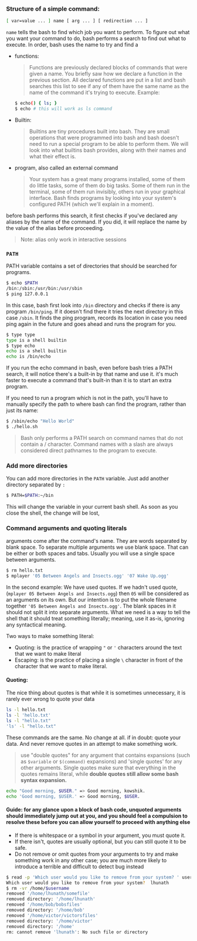 ### Structure of a simple command:

```bash
[ var=value ... ] name [ arg ... ] [ redirection ... ]
```
 `name` tells the bash to find which job  you want to perform. To figure out what you want your command to do, bash performs a search to find out what to execute. In order, bash uses the name to try and find a
 
 * functions:
    > Functions are previously declared blocks of commands that were given a name. You briefly saw how we declare a function in the previous section. All declared functions are put in a list and bash searches this list to see if any of them have the same name as the name of the command it's trying to execute.
    Example:
    ```bash
    $ echo() { ls; }
    $ echo # this will work as ls command
    ```
    
 * Builtin: 
   > Builtins are tiny procedures built into bash. They are small operations that were programmed into bash and bash doesn't need to run a special program to be able to perform them. We will look into what builtins bash provides, along with their names and what their effect is.
   
* program, also called an external command
   > Your system has a great many programs installed, some of them do little tasks, some of them do big tasks. Some of them run in the terminal, some of them run invisibly, others run in your graphical interface. Bash finds programs by looking into your system's configured PATH (which we'll explain in a moment).
   
before bash performs this search, it first checks if you've declared any aliases by the name of the command. If you did, it will replace the name by the value of the alias before proceeding.
> Note: alias only work in interactive sessions


### `PATH`
PATH variable contains a set of directories that should be searched for programs.
```bash
$ echo $PATH
/bin:/sbin:/usr/bin:/usr/sbin
$ ping 127.0.0.1
```
In this case, bash first look into `/bin` directory and checks if there is any program `/bin/ping`. If it doesn't find there it tries the next directory in this case `/sbin`. It finds the ping program, records its location in case you need ping again in the future and goes ahead and runs the program for you.


```bash
$ type type
type is a shell builtin
$ type echo
echo is a shell builtin
echo is /bin/echo
```
If you run the echo command in bash, even before bash tries a PATH search, it will notice there's a built-in by that name and use it. it's much faster to execute a command that's built-in than it is to start an extra program.

If you need to run a program which is not in the path, you'll have to manually specify the path to where bash can find the program, rather than just its name:
```bash
$ /sbin/echo "Hello World"
$ ./hello.sh
```
> Bash only performs a PATH search on command names that do not contain a / character. Command names with a slash are always considered direct pathnames to the program to execute.

### Add more directories
You can add more directories in the `PATH` variable. Just add another directory separated by `:`
```bash
$ PATH=$PATH:~/bin
```
This will change the variable in your current bash shell. As soon as you close the shell, the change will be lost,


### Command arguments and quoting literals
arguments come after the command's name. They are words separated by blank space.  To separate multiple arguments we use blank space. That can be either or both spaces and tabs. Usually you will use a single space between arguments.
```bash
$ rm hello.txt
$ mplayer '05 Between Angels and Insects.ogg' '07 Wake Up.ogg'
```
In the second example: We have used quotes. If we hadn't used quote,(`mplayer 05 Between Angels and Insects.ogg`) then `05` will be considered as an arguments on its own. But our intention is to put the whole filename together `'05 Between Angels and Insects.ogg'`. The blank spaces in it should not split it into separate arguments. What we need is a way to tell the shell that it should treat something literally; meaning, use it as-is, ignoring any syntactical meaning.

Two ways to make something literal: 
- Quoting: is the practice of wrapping `"` or `'` characters around the text that we want to make literal
- Escaping: is the practice of placing a single `\` character in front of the character that we want to make literal.


#### Quoting: 
The nice thing about quotes is that while it is sometimes unnecessary, it is rarely ever wrong to quote your data
```bash
ls -l hello.txt
ls -l 'hello.txt'
ls -l "hello.txt"
'ls' -l "hello.txt"
```
These commands are the same. No change at all. if in doubt: quote your data. And never remove quotes in an attempt to make something work.

> use "double quotes" for any argument that contains expansions (such as `$variable` or `$(command)` expansions) and 'single quotes' for any other arguments. Single quotes make sure that everything in the quotes remains literal, while **double quotes still allow some bash syntax expansion.**
```bash
echo "Good morning, $USER." => Good morning, kowshik.
echo 'Good morning, $USER.' => Good morning, $USER.
```

#### Guide: for any glance upon a block of bash code, unquoted arguments should immediately jump out at you, and you should feel a compulsion to resolve these before you can allow yourself to proceed with anything else
- If there is whitespace or a symbol in your argument, you must quote it.
- If there isn't, quotes are usually optional, but you can still quote it to be safe.
- Do not remove or omit quotes from your arguments to try and make something work in any other case; you are much more likely to introduce a terrible and difficult to detect bug instead

```bash
$ read -p 'Which user would you like to remove from your system? ' username
Which user would you like to remove from your system?  lhunath
$ rm -vr /home/$username
removed '/home/lhunath/somefile'
removed directory: '/home/lhunath'
removed '/home/bob/bobsfiles'
removed directory: '/home/bob'
removed '/home/victor/victorsfiles'
removed directory: '/home/victor'
removed directory: '/home'
rm: cannot remove 'lhunath': No such file or directory
```
